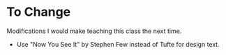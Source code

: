 # To Change

Modifications I would make teaching this class the next time.

- Use "Now You See It" by Stephen Few instead of Tufte for design text.


